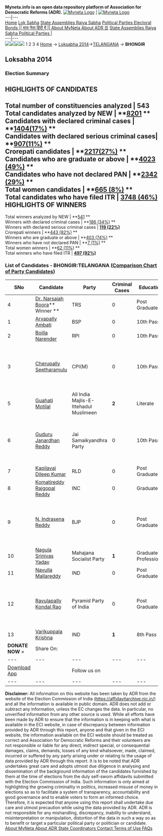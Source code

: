 **Myneta.info is an open data repository platform of Association for Democratic Reforms (ADR).**
[![Myneta Logo](https://www.myneta.info/lib/img/myneta-logo.png)](https://www.myneta.info/) | [![Myneta Logo](https://www.myneta.info/lib/img/adr-logo.png)](https://adrindia.org)  
---|---  
[Home](https://www.myneta.info/) [Lok Sabha](https://www.myneta.info/#ls "Lok Sabha") [ State Assemblies ](https://www.myneta.info/#sa "State Assemblies") [Rajya Sabha](https://www.myneta.info/#rs "Rajya Sabha") [Political Parties ](https://www.myneta.info/party "Political Parties") [ Electoral Bonds ](https://www.myneta.info/electoral_bonds "Electoral Bonds") [ || माय नेता हिंदी में || ](https://translate.google.co.in/translate?prev=hp&hl=en&js=y&u=www.myneta.info&sl=en&tl=hi&history_state0=) [ About MyNeta ](https://adrindia.org/content/about-myneta) [ About ADR ](https://adrindia.org/about-adr/who-we-are) [☰](javascript:void\(0\))
[ State Assemblies ](https://www.myneta.info/#sa "State Assemblies") [ Rajya Sabha ](https://www.myneta.info/#rs "Rajya Sabha") [ Political Parties ](https://www.myneta.info/party "Political Parties")
|   
---|---  
![](https://www.myneta.info/lib/img/banner/banner-1.png)![](https://www.myneta.info/lib/img/banner/banner-2.png)![](https://www.myneta.info/lib/img/banner/banner-3.png)![](https://www.myneta.info/lib/img/banner/banner-4.png)
1  2  3  4 
[Home](https://www.myneta.info/) → [Loksabha 2014](https://www.myneta.info/ls2014/)→[TELANGANA](https://www.myneta.info/ls2014/index.php?action=show_constituencies&state_id=36) → **BHONGIR**
### 
## Loksabha 2014
###  Election Summary 
HIGHLIGHTS OF CANDIDATES  
---  
Total number of constituencies analyzed |  543   
Total candidates analyzed by NEW | **[8201](https://www.myneta.info/ls2014/index.php?action=summary&subAction=candidates_analyzed&sort=candidate#summary) **  
Candidates with declared criminal cases | **[1404(17%)](https://www.myneta.info/ls2014/index.php?action=summary&subAction=crime&sort=candidate#summary) **  
Candidates with declared serious criminal cases| **[907(11%)](https://www.myneta.info/ls2014/index.php?action=summary&subAction=serious_crime&sort=candidate#summary) **  
Crorepati candidates | **[2217(27%)](https://www.myneta.info/ls2014/index.php?action=summary&subAction=crorepati&sort=candidate#summary) **  
Candidates who are graduate or above | **[4023 (49%)](https://www.myneta.info/ls2014/index.php?action=summary&subAction=education&sort=candidate#summary) **  
Candidates who have not declared PAN | **[2342 (29%)](https://www.myneta.info/ls2014/index.php?action=summary&subAction=without_pan&sort=candidate#summary) **  
Total women candidates | **[665 (8%)](https://www.myneta.info/ls2014/index.php?action=summary&subAction=women_candidate&sort=candidate#summary) **  
Total candidates who have filed ITR | [**3748 (46%)**](https://www.myneta.info/ls2014/index.php?action=summary&subAction=filed_itr&sort=candidate#summary)  
HIGHLIGHTS OF WINNERS  
---  
Total winners analyzed by NEW | **[541](https://www.myneta.info/ls2014/index.php?action=summary&subAction=winner_analyzed&sort=candidate#summary) **  
Winners with declared criminal cases | **[186 (34%)](https://www.myneta.info/ls2014/index.php?action=summary&subAction=winner_crime&sort=candidate#summary) **  
Winners with declared serious criminal cases | **[119 (22%)](https://www.myneta.info/ls2014/index.php?action=summary&subAction=winner_serious_crime&sort=candidate#summary)**  
Crorepati winners | **[443 (82%)](https://www.myneta.info/ls2014/index.php?action=summary&subAction=winner_crorepati&sort=candidate#summary) **  
Winners who are graduate or above | **[403 (74%)](https://www.myneta.info/ls2014/index.php?action=summary&subAction=winner_education&sort=candidate#summary) **  
Winners who have not declared PAN | **[7 (1%)](https://www.myneta.info/ls2014/index.php?action=summary&subAction=winner_without_pan&sort=candidate#summary) **  
Total women winners | **[62 (11%)](https://www.myneta.info/ls2014/index.php?action=summary&subAction=winner_women&sort=candidate#summary) **  
Total winners who have filed ITR | [**497 (92%)**](https://www.myneta.info/ls2014/index.php?action=summary&subAction=winner_filed_itr&sort=candidate#summary)  
### List of Candidates - BHONGIR:TELANGANA ([Comparison Chart of Party Candidates](https://www.myneta.info/ls2014/comparisonchart.php?constituency_id=14))
SNo | Candidate| Party| Criminal Cases| Education| Age| Total Assets| Liabilities  
---|---|---|---|---|---|---|---  
4  | [Dr. Narsaiah Boora](https://www.myneta.info/ls2014/candidate.php?candidate_id=6377)** Winner ** | TRS | 0 | Post Graduate| 55 | Rs 20,29,83,225 ~ 20 Crore+ | Rs 1,35,74,088 ~ 1 Crore+  
1  | [Arvapally Ambati](https://www.myneta.info/ls2014/candidate.php?candidate_id=6077) | BSP | 0 | 10th Pass| 34 | Rs 1,00,000 ~ 1 Lacs+ | Rs 0 ~   
2  | [Boilla Narender](https://www.myneta.info/ls2014/candidate.php?candidate_id=6379) | RPI | 0 | 10th Pass| 32 | Rs 27,700 ~ 27 Thou+ | Rs 0 ~   
3  | [Cherupally Seetharamulu](https://www.myneta.info/ls2014/candidate.php?candidate_id=6078) | CPI(M) | 0 | 10th Pass| 60 | ![](https://myneta.info/image_v2.php?myneta_folder=ls2014&candidate_id=6078&col=ta) | ![](https://myneta.info/image_v2.php?myneta_folder=ls2014&candidate_id=6078&col=lia)  
5  | [Guahati Motilal](https://www.myneta.info/ls2014/candidate.php?candidate_id=6376) | All India Majlis-E-Ittehadul Muslimeen | **2** | Literate| 45 | Rs 74,93,876 ~ 74 Lacs+ | Rs 0 ~   
6  | [Guduru Janardhan Reddy](https://www.myneta.info/ls2014/candidate.php?candidate_id=4520) | Jai Samaikyandhra Party | 0 | 10th Pass| 41 | ![](https://myneta.info/image_v2.php?myneta_folder=ls2014&candidate_id=4520&col=ta) | ![](https://myneta.info/image_v2.php?myneta_folder=ls2014&candidate_id=4520&col=lia)  
7  | [Kapilavai Dileep Kumar](https://www.myneta.info/ls2014/candidate.php?candidate_id=6378) | RLD | 0 | Post Graduate| 60 | Rs 4,98,96,406 ~ 4 Crore+ | Rs 0 ~   
8  | [Komatireddy Rajgopal Reddy](https://www.myneta.info/ls2014/candidate.php?candidate_id=4519) | INC | 0 | Graduate| 46 | Rs 66,70,95,133 ~ 66 Crore+ | Rs 68,13,472 ~ 68 Lacs+  
9  | [N. Indrasena Reddy](https://www.myneta.info/ls2014/candidate.php?candidate_id=6081) | BJP | 0 | Post Graduate| 64 | ![](https://myneta.info/image_v2.php?myneta_folder=ls2014&candidate_id=6081&col=ta) | ![](https://myneta.info/image_v2.php?myneta_folder=ls2014&candidate_id=6081&col=lia)  
10  | [Nagula Srinivas Yadav](https://www.myneta.info/ls2014/candidate.php?candidate_id=6383) | Mahajana Socialist Party | **1** | Graduate Professional| 44 | Rs 80,43,000 ~ 80 Lacs+ | Rs 6,50,000 ~ 6 Lacs+  
11  | [Navulla Mallareddy](https://www.myneta.info/ls2014/candidate.php?candidate_id=6079) | IND | 0 | Post Graduate| 42 | Rs 14,85,500 ~ 14 Lacs+ | Rs 45,000 ~ 45 Thou+  
12  | [Ravulapally Kondal Rao](https://www.myneta.info/ls2014/candidate.php?candidate_id=6381) | Pyramid Party of India | 0 | Post Graduate| 62 | ![](https://myneta.info/image_v2.php?myneta_folder=ls2014&candidate_id=6381&col=ta) | ![](https://myneta.info/image_v2.php?myneta_folder=ls2014&candidate_id=6381&col=lia)  
13  | [Varikuppala Krishna](https://www.myneta.info/ls2014/candidate.php?candidate_id=6080) | IND | **1** | 8th Pass| 45 | Rs 1,19,76,000 ~ 1 Crore+ | Rs 24,00,000 ~ 24 Lacs+  
|  **DONATE NOW** × |  Share On:  | [](https://api.whatsapp.com/send?text=https%3A%2F%2Fmyneta.info%2Fpunjab2022%2Findex.php%3Faction%3Dshow_constituencies%26state_id%3D19) | [](https://www.facebook.com/sharer/sharer.php?u=https%3A%2F%2Fmyneta.info%2Fpunjab2022%2Findex.php%3Faction%3Dshow_constituencies%26state_id%3D19) | [](https://twitter.com/share?url=https%3A%2F%2Fmyneta.info%2Fpunjab2022%2Findex.php%3Faction%3Dshow_constituencies%26state_id%3D19)  
---|---|---|---|---  
| [ Download App ](https://play.google.com/store/apps/details?id=com.webrosoft.myneta1&pcampaignid=pcampaignidMKT-Other-global-all-co-prtnr-py-PartBadge-Mar2515-1) | [](https://play.google.com/store/apps/details?id=com.webrosoft.myneta1&pcampaignid=pcampaignidMKT-Other-global-all-co-prtnr-py-PartBadge-Mar2515-1) |  Follow us on  | [](https://www.facebook.com/adrindia.org/) | [](https://twitter.com/adrspeaks) | [](https://groups.google.com/g/national-election-watch?hl=en&pli=1) | [](https://www.instagram.com/adrspeaks/) | [](https://www.youtube.com/user/adrspeaks) | [](https://sharechat.com/profile/adrspeaks)  
---|---|---|---|---|---|---|---|---  
**Disclaimer:** All information on this website has been taken by ADR from the website of the Election Commission of India (https://affidavitarchive.nic.in/) and all the information is available in public domain. ADR does not add or subtract any information, unless the EC changes the data. In particular, no unverified information from any other source is used. While all efforts have been made by ADR to ensure that the information is in keeping with what is available in the ECI website, in case of discrepancy between information provided by ADR through this report, anyone and that given in the ECI website, the information available on the ECI website should be treated as correct and Association for Democratic Reforms and their volunteers are not responsible or liable for any direct, indirect special, or consequential damages, claims, demands, losses of any kind whatsoever, made, claimed, incurred or suffered by any party arising under or relating to the usage of data provided by ADR through this report. It is to be noted that ADR undertakes great care and adopts utmost due diligence in analysing and dissemination of the background information of the candidates furnished by them at the time of elections from the duly self-sworn affidavits submitted with the Election Commission of India. Such information is only aimed at highlighting the growing criminality in politics, increased misuse of money in elections so as to facilitate a system of transparency, accountability and good governance and to enable voters to form an informed choice. Therefore, it is expected that anyone using this report shall undertake due care and utmost precaution while using the data provided by ADR. ADR is not responsible for any mishandling, discrepancy, inability to understand, misinterpretation or manipulation, distortion of the data in such a way so as to benefit or target a particular political party or politician or candidate. 
[ About MyNeta ](https://adrindia.org/content/about-myneta) [ About ADR ](https://adrindia.org/about-adr/who-we-are) [ State Coordinators ](https://adrindia.org/about-adr/state-coordinators) [ Contact ](https://adrindia.org/contact-us) [ Terms of Use ](https://adrindia.org/content/adr-terms-use) [ FAQs ](https://adrindia.org/content/faqs)
